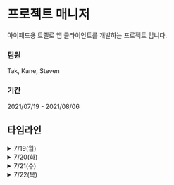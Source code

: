 # 프로젝트 매니저
아이패드용 트렐로 앱 클라이언트를 개발하는 프로젝트 입니다.

### 팀원
Tak, Kane, Steven

### 기간
2021/07/19 - 2021/08/06

## 타임라인
<details>
  <summary>7/19(월)</summary>
  <p>
    - 활동학습(로컬 캐시)<br>   
    - 팀 규칙 정하기<br>
    - SwiftLint 적용
  </p>
</details>
<details>
  <summary>7/20(화)</summary>
  <p>
    - Drag and Drop 개념 정리<br>
    - Server 팀과의 회의
  </p>
</details>
<details>
  <summary>7/21(수)</summary>
  <p>
    - Develop without Storyboard 개념 학습<br>
    - TableView TitleLabel 구현<br>
    - TableView(todo, doing, done) 구현
  </p>
</details>
<details>
  <summary>7/22(목)</summary>
  <p>
    - 활동학습(AutoLayout Advanced)<br>
    - Drag and Drop 기본 동작 구현<br>
    - 원형 Layout UILabel 구현
  </p>
</details>

